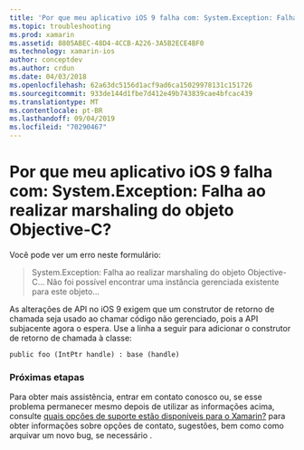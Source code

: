 ```yaml
---
title: 'Por que meu aplicativo iOS 9 falha com: System.Exception: Falha ao realizar marshaling do objeto Objective-C?'
ms.topic: troubleshooting
ms.prod: xamarin
ms.assetid: 8805ABEC-48D4-4CCB-A226-3A5B2ECE4BF0
ms.technology: xamarin-ios
author: conceptdev
ms.author: crdun
ms.date: 04/03/2018
ms.openlocfilehash: 62a63dc5156d1acf9ad6ca15029978131c151726
ms.sourcegitcommit: 933de144d1fbe7d412e49b743839cae4bfcac439
ms.translationtype: MT
ms.contentlocale: pt-BR
ms.lasthandoff: 09/04/2019
ms.locfileid: "70290467"
---
```

# <a name="why-does-my-ios-9-app-fail-with-systemexception-failed-to-marshal-the-objective-c-object"></a>Por que meu aplicativo iOS 9 falha com: System.Exception: Falha ao realizar marshaling do objeto Objective-C?

Você pode ver um erro neste formulário:

> System.Exception: Falha ao realizar marshaling do objeto Objective-C... Não foi possível encontrar uma instância gerenciada existente para este objeto...

As alterações de API no iOS 9 exigem que um construtor de retorno de chamada seja usado ao chamar código não gerenciado, pois a API subjacente agora o espera. Use a linha a seguir para adicionar o construtor de retorno de chamada à classe: 

`public foo (IntPtr handle) : base (handle)` 

### <a name="next-steps"></a>Próximas etapas

Para obter mais assistência, entrar em contato conosco ou, se esse problema permanecer mesmo depois de utilizar as informações acima, consulte [quais opções de suporte estão disponíveis para o Xamarin?](~/cross-platform/troubleshooting/support-options.md) para obter informações sobre opções de contato, sugestões, bem como como arquivar um novo bug, se necessário . 
